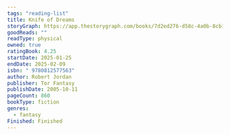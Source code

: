 ```yaml
---
tags: "reading-list"
title: Knife of Dreams
storyGraph: https://app.thestorygraph.com/books/7d2ed276-d58c-4a0b-8cb1-99ca26cf38a7
goodReads: ""
readType: physical
owned: true
ratingBook: 4.25
startDate: 2025-01-25
endDate: 2025-02-09
isbn: " 9780812577563"
author: Robert Jordan
publisher: Tor Fantasy
publishDate: 2005-10-11
pageCount: 860
bookType: fiction
genres:
  - fantasy
Finished: Finished
---
```

